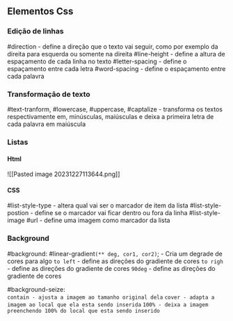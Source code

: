 ## Elementos Css
### Edição de linhas
#direction - define a direção que o texto vai seguir, como por exemplo da direita para esquerda ou somente na direita
#line-height - define a altura de espaçamento de cada linha no texto
#letter-spacing - define o espaçamento entre cada letra
#word-spacing - define o espaçamento entre cada palavra
### Transformação de texto
#text-tranform, #lowercase, #uppercase, #captalize - transforma os textos respectivamente em, minúsculas, maiúsculas e deixa a primeira letra de cada palavra em maiúscula 

### Listas
#### Html
![[Pasted image 20231227113644.png]]
#### CSS
#list-style-type - altera qual vai ser o marcador de item da lista
#list-style-postion - define se o marcador vai ficar dentro ou fora da linha
#list-style-image #url - define uma imagem como marcador da lista

### Background
#background: #linear-gradient`(** deg, cor1, cor2)`;   - Cria um degrade de cores para algo
`to left` - define as direções do gradiente de cores
`to righ` - define as direções do gradiente de cores
`90deg`  - define as direções do gradiente de cores

#background-seize:  
`contain - ajusta a imagem ao tamanho original dela`
`cover - adapta a imagem ao local que ela esta sendo inserida`
`100% - deixa a imagem preenchendo 100% do local que esta sendo inserido`